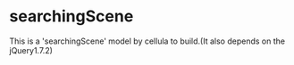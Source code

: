 searchingScene
==============

This is a 'searchingScene' model by cellula to build.(It also depends on the jQuery1.7.2)

